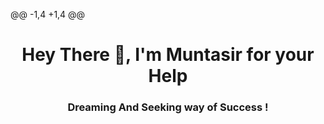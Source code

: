 @@ -1,4 +1,4 @@
<h1 align="center">Hey There 👋, I'm Muntasir for your Help</h1>
<h3 align="center"> Dreaming And Seeking way of Success !</h3>
